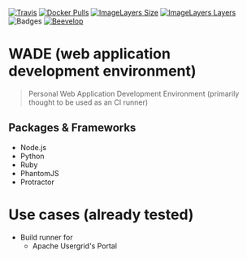 [![Travis](https://shields.beevelop.com/travis/beevelop/docker-wade.svg?style=flat-square)](https://travis-ci.org/beevelop/docker-wade)
[![Docker Pulls](https://shields.beevelop.com/docker/pulls/beevelop/wade.svg?style=flat-square)](https://links.beevelop.com/d-wade)
[![ImageLayers Size](https://shields.beevelop.com/imagelayers/image-size/beevelop/wade/latest.svg?style=flat-square)](https://imagelayers.io/?images=beevelop/wade:latest)
[![ImageLayers Layers](https://shields.beevelop.com/imagelayers/layers/beevelop/wade/latest.svg?style=flat-square)](https://imagelayers.io/?images=beevelop/wade:latest)
![Badges](https://shields.beevelop.com/badge/badges-6-brightgreen.svg?style=flat-square)
[![Beevelop](https://links.beevelop.com/honey-badge)](https://beevelop.com)

# WADE (web application development environment)
> Personal Web Application Development Environment (primarily thought to be used as an CI runner)

## Packages & Frameworks
- Node.js
- Python
- Ruby
- PhantomJS
- Protractor

# Use cases (already tested)
- Build runner for
  - Apache Usergrid's Portal
